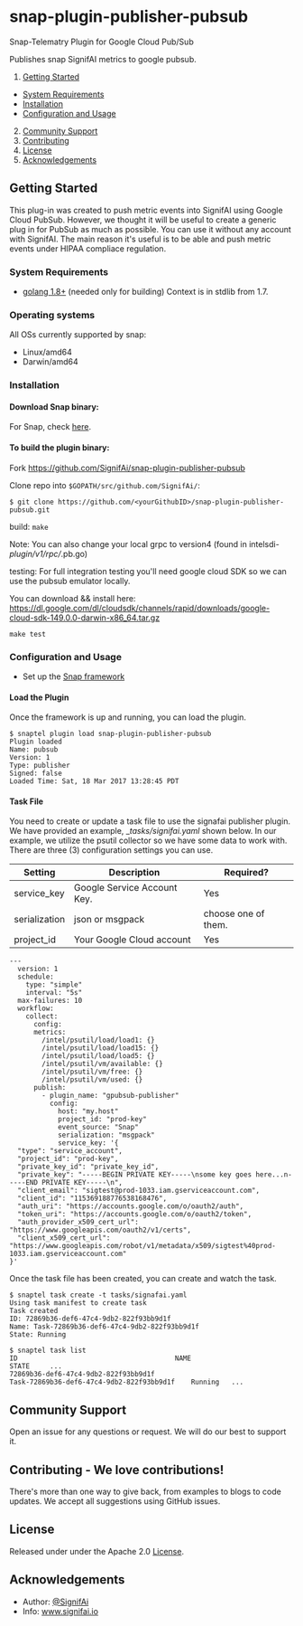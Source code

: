 # snap-plugin-publisher-pubsub
Snap-Telematry Plugin for Google Cloud Pub/Sub

Publishes snap SignifAI metrics to google pubsub.

1. [Getting Started](#getting-started)
  * [System Requirements](#system-requirements)
  * [Installation](#installation)
  * [Configuration and Usage](#configuration-and-usage)
2. [Community Support](#community-support)
3. [Contributing](#contributing)
4. [License](#license-and-authors)
5. [Acknowledgements](#acknowledgements)

## Getting Started
This plug-in was created to push metric events into SignifAI using Google Cloud PubSub. However, we thought it will be useful to create a generic plug in for PubSub as much as possible. You can use it without any account with SignifAI.
The main reason it's useful is to be able and push metric events under HIPAA compliace regulation. 
### System Requirements 
* [golang 1.8+](https://golang.org/dl/) (needed only for building)
  Context is in stdlib from 1.7.

### Operating systems
All OSs currently supported by snap:
* Linux/amd64
* Darwin/amd64

### Installation
#### Download Snap binary:
For Snap, check [here](https://github.com/intelsdi-x/snap/releases).


#### To build the plugin binary:
Fork https://github.com/SignifAi/snap-plugin-publisher-pubsub

Clone repo into `$GOPATH/src/github.com/SignifAi/`:

```
$ git clone https://github.com/<yourGithubID>/snap-plugin-publisher-pubsub.git
```

build:
  ```make```

Note: You can also change your local grpc to version4 (found in
intelsdi-*plugin/v1/rpc/*.pb.go)

testing:
  For full integration testing you'll need google cloud SDK so we can
use the pubsub emulator locally.

  You can download && install here: https://dl.google.com/dl/cloudsdk/channels/rapid/downloads/google-cloud-sdk-149.0.0-darwin-x86_64.tar.gz

  ```make test```

### Configuration and Usage
* Set up the [Snap framework](https://github.com/intelsdi-x/snap/blob/master/README.md#getting-started)

#### Load the Plugin
Once the framework is up and running, you can load the plugin.
```
$ snaptel plugin load snap-plugin-publisher-pubsub
Plugin loaded
Name: pubsub
Version: 1
Type: publisher
Signed: false
Loaded Time: Sat, 18 Mar 2017 13:28:45 PDT
```

#### Task File
You need to create or update a task file to use the signafai publisher
plugin. We have provided an example, __tasks/signifai.yaml_ shown below. In
our example, we utilize the psutil collector so we have some data to
work with. There are three (3) configuration settings you can use.

Setting|Description|Required?|
|-------|-----------|---------|
|service_key|Google Service Account Key.|Yes|
|serialization|json or msgpack|choose one of them.|
|project_id|Your Google Cloud account|Yes|

```
---
  version: 1
  schedule:
    type: "simple"
    interval: "5s"
  max-failures: 10
  workflow:
    collect:
      config:
      metrics:
        /intel/psutil/load/load1: {} 
        /intel/psutil/load/load15: {}
        /intel/psutil/load/load5: {}
        /intel/psutil/vm/available: {}
        /intel/psutil/vm/free: {}
        /intel/psutil/vm/used: {}
      publish:
        - plugin_name: "gpubsub-publisher"
          config:
            host: "my.host"
            project_id: "prod-key"
            event_source: "Snap"
            serialization: "msgpack"
            service_key: '{
  "type": "service_account",
  "project_id": "prod-key",
  "private_key_id": "private_key_id",
  "private_key": "-----BEGIN PRIVATE KEY-----\nsome key goes here...n-----END PRIVATE KEY-----\n",
  "client_email": "sigtest@prod-1033.iam.gserviceaccount.com",
  "client_id": "115369188776538168476",
  "auth_uri": "https://accounts.google.com/o/oauth2/auth",
  "token_uri": "https://accounts.google.com/o/oauth2/token",
  "auth_provider_x509_cert_url": "https://www.googleapis.com/oauth2/v1/certs",
  "client_x509_cert_url": "https://www.googleapis.com/robot/v1/metadata/x509/sigtest%40prod-1033.iam.gserviceaccount.com"
}'
```

Once the task file has been created, you can create and watch the task.
```
$ snaptel task create -t tasks/signafai.yaml
Using task manifest to create task
Task created
ID: 72869b36-def6-47c4-9db2-822f93bb9d1f
Name: Task-72869b36-def6-47c4-9db2-822f93bb9d1f
State: Running

$ snaptel task list
ID                                       NAME
STATE     ...
72869b36-def6-47c4-9db2-822f93bb9d1f
Task-72869b36-def6-47c4-9db2-822f93bb9d1f    Running   ...
```

## Community Support
Open an issue for any questions or request. We will do our best to support it.

## Contributing - We love contributions!

There's more than one way to give back, from examples to blogs to code updates. We accept all suggestions using GitHub issues.

## License
Released under under the Apache 2.0 [License](LICENSE).

## Acknowledgements
* Author: [@SignifAi](https://github.com/SignifAi/)
* Info: www.signifai.io
